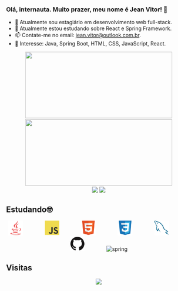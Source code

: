 ### Olá, internauta. Muito prazer, meu nome é Jean Vitor! 👋

- 🔭 Atualmente sou estagiário em desenvolvimento web full-stack.
- 🌱 Atualmente estou estudando sobre React e Spring Framework.
- 📫 Contate-me no email: jean.vitor@outlook.com.br.
- 💙 Interesse: Java, Spring Boot, HTML, CSS, JavaScript, React.

<div align="center">

  <div>
    <a href="https://github.com/Jean-Vitor">
    <img height="180em" width="400" src="https://github-readme-stats.vercel.app/api?username=Jean-Vitor&show_icons=true&theme=react&include_all_commits=true&count_private=true"/>
    <img height="180em" width="400" src="https://github-readme-stats.vercel.app/api/top-langs/?username=Jean-Vitor&layout=compact&langs_count=7&theme=react"/> 
  </div>

  <div> 
    <a href = "mailto:jean.vitor@outlook.com.br"><img src="https://img.shields.io/badge/-Gmail-%23333?style=for-the-badge&logo=gmail&logoColor=white" target="_blank"></a>
    <a href="https://www.linkedin.com/in/jean-vitor-3578a41a2" target="_blank"><img src="https://img.shields.io/badge/-LinkedIn-%230077B5?style=for-the- badge&logo=linkedin&logoColor=white" target="_blank"></a> 
  </div>

</div>
  
## Estudando:nerd_face:
<p align="center">
    <img height="40" src="https://raw.githubusercontent.com/devicons/devicon/master/icons/java/java-plain.svg">
    &nbsp;&nbsp;&nbsp;&nbsp;&nbsp;&nbsp;&nbsp;&nbsp;&nbsp;&nbsp;&nbsp;&nbsp;&nbsp;
    <img height="40" src="https://raw.githubusercontent.com/devicons/devicon/master/icons/javascript/javascript-original.svg">
    &nbsp;&nbsp;&nbsp;&nbsp;&nbsp;&nbsp;&nbsp;&nbsp;&nbsp;&nbsp;&nbsp;&nbsp;&nbsp;
    <img height="40" src="https://raw.githubusercontent.com/devicons/devicon/master/icons/html5/html5-original.svg">
    &nbsp;&nbsp;&nbsp;&nbsp;&nbsp;&nbsp;&nbsp;&nbsp;&nbsp;&nbsp;&nbsp;&nbsp;&nbsp;
    <img height="40" src="https://raw.githubusercontent.com/devicons/devicon/master/icons/css3/css3-original.svg">
    &nbsp;&nbsp;&nbsp;&nbsp;&nbsp;&nbsp;&nbsp;&nbsp;&nbsp;&nbsp;&nbsp;&nbsp;&nbsp;
    <img height="40" src="https://raw.githubusercontent.com/devicons/devicon/master/icons/mysql/mysql-original.svg">
    &nbsp;&nbsp;&nbsp;&nbsp;&nbsp;&nbsp;&nbsp;&nbsp;&nbsp;&nbsp;&nbsp;&nbsp;&nbsp;
    <img height="40" src="https://raw.githubusercontent.com/devicons/devicon/master/icons/github/github-original.svg">
    &nbsp;&nbsp;&nbsp;&nbsp;&nbsp;&nbsp;&nbsp;&nbsp;&nbsp;&nbsp;&nbsp;&nbsp;&nbsp;
    <img height="40" src="https://www.vectorlogo.zone/logos/springio/springio-icon.svg" alt="spring" >  
</p>

 ## Visitas <br>
 <p align="center"> 
   <img alingn="center" src="https://profile-counter.glitch.me/Jean-Vitor/count.svg" />
 </p>
